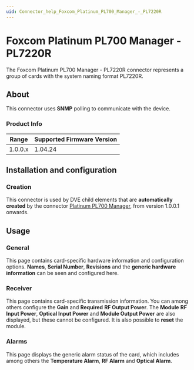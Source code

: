 ```yaml
---
uid: Connector_help_Foxcom_Platinum_PL700_Manager_-_PL7220R
---
```


# Foxcom Platinum PL700 Manager - PL7220R

The Foxcom Platinum PL700 Manager - PL7220R connector represents a group of cards with the system naming format PL7220R.

## About

This connector uses **SNMP** polling to communicate with the device.

### Product Info

| Range | Supported Firmware Version |
|------------------|-----------------------------|
| 1.0.0.x          | 1.04.24                     |

## Installation and configuration

### Creation

This connector is used by DVE child elements that are **automatically created** by the connector [Platinum PL700 Manager](xref:Connector_help_Foxcom_Platinum_PL700_Manager), from version 1.0.0.1 onwards.

## Usage

### General

This page contains card-specific hardware information and configuration options. **Names**, **Serial Number**, **Revisions** and the **generic hardware information** can be seen and configured here.

### Receiver

This page contains card-specific transmission information. You can among others configure the **Gain** and **Required** **RF Output Power**. The **Module** **RF Input Power**, **Optical Input Power** and **Module Output Power** are also displayed, but these cannot be configured. It is also possible to **reset** the module.

### Alarms

This page displays the generic alarm status of the card, which includes among others the **Temperature Alarm**, **RF Alarm** and **Optical Alarm**.

